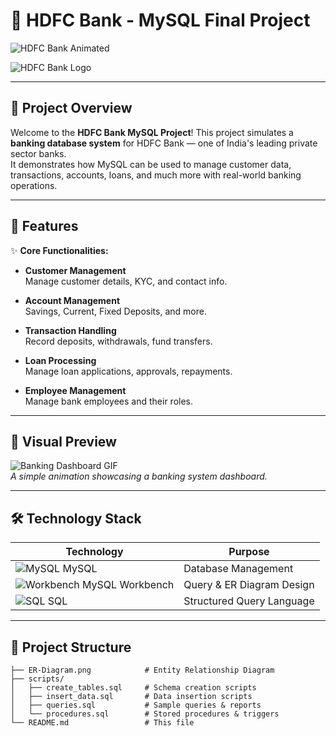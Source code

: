 # 🏦 HDFC Bank - MySQL Final Project

<!-- Animated sparkle text GIF -->
![HDFC Bank Animated](https://media.giphy.com/media/3o6Zt481isNVuQI1l6/giphy.gif)

![HDFC Bank Logo](https://upload.wikimedia.org/wikipedia/en/thumb/f/fb/HDFC_Bank_Logo.svg/2560px-HDFC_Bank_Logo.svg.png)

---

## 🎯 Project Overview

Welcome to the **HDFC Bank MySQL Project**! This project simulates a **banking database system** for HDFC Bank — one of India's leading private sector banks.  
It demonstrates how MySQL can be used to manage customer data, transactions, accounts, loans, and much more with real-world banking operations.

---

## 🚀 Features

✨ **Core Functionalities:**

- **Customer Management**  
  Manage customer details, KYC, and contact info.

- **Account Management**  
  Savings, Current, Fixed Deposits, and more.

- **Transaction Handling**  
  Record deposits, withdrawals, fund transfers.

- **Loan Processing**  
  Manage loan applications, approvals, repayments.

- **Employee Management**  
  Manage bank employees and their roles.

---

## 🎨 Visual Preview

<!-- Typing animation GIF -->
![Banking Dashboard GIF](https://media.giphy.com/media/26ufdipQqU2lhNA4g/giphy.gif)  
*A simple animation showcasing a banking system dashboard.*

---

## 🛠️ Technology Stack

| Technology       | Purpose                      |
|------------------|------------------------------|
| ![MySQL](https://img.icons8.com/color/48/000000/mysql-logo.png) MySQL  | Database Management          |
| ![Workbench](https://img.icons8.com/ios-filled/50/000000/mysql-workbench.png) MySQL Workbench | Query & ER Diagram Design    |
| ![SQL](https://img.icons8.com/color/48/000000/sql.png) SQL            | Structured Query Language    |

---

## 📁 Project Structure

```text
├── ER-Diagram.png            # Entity Relationship Diagram
├── scripts/
│   ├── create_tables.sql     # Schema creation scripts
│   ├── insert_data.sql       # Data insertion scripts
│   ├── queries.sql           # Sample queries & reports
│   └── procedures.sql        # Stored procedures & triggers
└── README.md                 # This file
